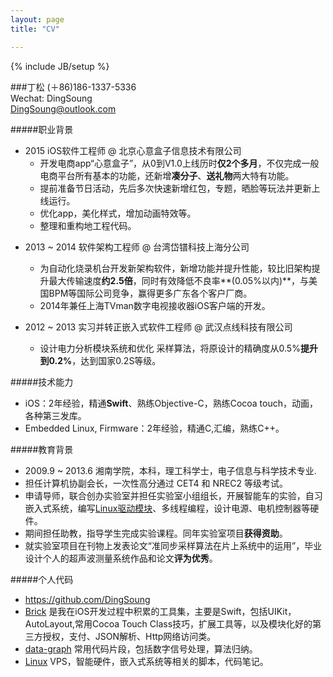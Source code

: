 ```yaml
---
layout: page
title: "CV"

---
```

{% include JB/setup %}  
<!--
https://www.v2ex.com/t/149934#reply21
http://zh.lucida.me/blog/lean-technical-resume/

（姓名）

个人信息
-性别
-出生年月
-电话号码
-电子邮件

个人描述
-拥有A领域M年工作经验、B领域N年工作经验。擅长解决哪些方面的问题。有何种管理经验或团队组织经验。

职业背景
-X年X月-X年X月（最近） A公司 XX职务（离任职或最高职）
负责什么，向谁汇报。取得什么成绩、成果。
-X年X月-X年X月（中间） B公司 XX职务（离任职或最高职）
负责什么，向谁汇报。取得什么成绩、成果。
-X年X月-X年X月（最早） C公司 XX职务（离任职或最高职）
负责什么，向谁汇报。取得什么成绩、成果。

技术能力
-技术A M年工作经验，掌握到什么程度。
-技术B N年工作经验，掌握到什么程度。

教育背景
-X年X月-X年X月（最高） XX大学 XX专业 XX学历 XX学位
主修什么，辅修什么，有否取得双学位（若否则免）。

职业资格
-证书A 级别 获得时间
-证书B 级别 获得时间

个人项目/作品（非必要，根据具体需要选择取舍。）
-（若有）

 -->
 
 
###丁松
(＋86)186-1337-5336  
Wechat: DingSoung  
<DingSoung@outlook.com>  

#####职业背景

* 2015 iOS软件工程师 @ 北京心意盒子信息技术有限公司
  * 开发电商app“心意盒子”，从0到V1.0上线历时**仅2个多月**，不仅完成一般电商平台所有基本的功能，还新增**凑分子**、**送礼物**两大特有功能。
  * 提前准备节日活动，先后多次快速新增红包，专题，晒脸等玩法并更新上线运行。
  * 优化app，美化样式，增加动画特效等。
  * 整理和重构地工程代码。
  
 <!--开发一个完整的电商客户端,包括界面，控制，逻辑，后端联调等。集用户中心、商品、订单等模块，包括商品的的分类、展示、购买、支付，订单的列表、详情、操作，第三方登录、注册、分享。    上线后紧接着多次迭代新功能，如推送消息，红包等功能，同时做一些优化调整，例如商品详情几乎全**native**，适应复杂的商品类别、款式、状态等。   截至上线后2个月[心意盒子](https://itunes.apple.com/cn/app/xin-yi-he-zi-song-li-wu-cou/id993083958?mt=8)上线，并迭代到2.0版本,App Store分类排名**11**，用户数超过**100K** 目前我仍在负责该软件的新功能迭代，调整，代码重构等工作。-->


* 2013 ~ 2014 软件架构工程师 @ 台湾岱镨科技上海分公司 
  * 为自动化烧录机台开发新架构软件，新增功能并提升性能，较比旧架构提升最大传输速度**约2.5倍**，同时有效降低不良率**(0.05%以内)**，与美国BPM等国际公司竞争，赢得更多广东各个客户厂商。
  * 2014年兼任上海TVman数字电视接收器iOS客户端的开发。

* 2012 ~ 2013 实习并转正嵌入式软件工程师 @ 武汉点线科技有限公司 
  * 设计电力分析模块系统和优化 采样算法，将原设计的精确度从0.5%**提升到0.2%**，达到国家0.2S等级。

#####技术能力
* iOS：2年经验，精通**Swift**、熟练Objective-C，熟练Cocoa touch，动画，各种第三发库。
* Embedded Linux, Firmware：2年经验，精通C,汇编，熟练C++。

#####教育背景
* 2009.9 ~ 2013.6 湘南学院，本科，理工科学士，电子信息与科学技术专业.
* 担任计算机协副会长，一次性高分通过 CET4 和 NREC2 等级考试。
* 申请导师，联合创办实验室并担任实验室小组组长，开展智能车的实验，自习嵌入式系统，编写[Linux驱动模块](https://github.com/DingSoung/linux-3.0.1/tree/master/drivers/char)、多线程编程，设计电源、电机控制器等硬件。
* 期间担任助教，指导学生完成实验课程。同年实验室项目**获得资助**。
* 就实验室项目在刊物上发表论文“准同步采样算法在片上系统中的运用”，毕业设计个人的超声波测量系统作品和论文**评为优秀**。

#####个人代码
  * <https://github.com/DingSoung>  
  * [Brick](https://github.com/DingSoung/Brick) 是我在iOS开发过程中积累的工具集，主要是Swift，包括UIKit，AutoLayout,常用Cocoa Touch Class技巧，扩展工具等，以及模块化好的第三方授权，支付、JSON解析、Http网络访问类。
  * [data-graph](https://github.com/DingSoung/data-graph.git) 常用代码片段，包括数字信号处理，算法归纳。
  * [Linux](https://github.com/DingSoung/Linux.git) VPS，智能硬件，嵌入式系统等相关的脚本，代码笔记。
  
  
